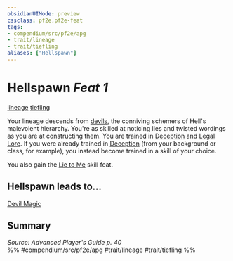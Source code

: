 ```yaml
---
obsidianUIMode: preview
cssclass: pf2e,pf2e-feat
tags:
- compendium/src/pf2e/apg
- trait/lineage
- trait/tiefling
aliases: ["Hellspawn"]
---
```

# Hellspawn  *Feat 1*  
[lineage](../../rules/traits/lineage-apg.md)  [tiefling](../../rules/traits/tiefling-b1.md)  


Your lineage descends from [devils](../../rules/traits/devil.md), the conniving schemers of Hell's malevolent hierarchy. You're as skilled at noticing lies and twisted wordings as you are at constructing them. You are trained in [Deception](../skills.md#Deception) and [Legal Lore](../skills.md#Lore). If you were already trained in [Deception](../skills.md#Deception) (from your background or class, for example), you instead become trained in a skill of your choice.

You also gain the [Lie to Me](lie-to-me.md) skill feat.

## Hellspawn leads to...

[Devil Magic](devil-magic-apg.md)

## Summary

*Source: Advanced Player's Guide p. 40*  
%% #compendium/src/pf2e/apg #trait/lineage #trait/tiefling %%